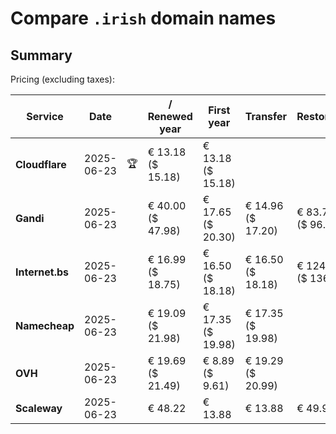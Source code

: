 # Compare `.irish` domain names

## Summary

Pricing (excluding taxes):

| Service | Date |  | / Renewed year | First year | Transfer | Restoration |
|--|--|--|--|--|--|--|
| **Cloudflare** | 2025-06-23 | 🏆 | € 13.18<br>($ 15.18) | € 13.18<br>($ 15.18) |  |  |
| **Gandi** | 2025-06-23 |  | € 40.00<br>($ 47.98) | € 17.65<br>($ 20.30) | € 14.96<br>($ 17.20) | € 83.77<br>($ 96.34) |
| **Internet.bs** | 2025-06-23 |  | € 16.99<br>($ 18.75) | € 16.50<br>($ 18.18) | € 16.50<br>($ 18.18) | € 124.29<br>($ 136.95) |
| **Namecheap** | 2025-06-23 |  | € 19.09<br>($ 21.98) | € 17.35<br>($ 19.98) | € 17.35<br>($ 19.98) |  |
| **OVH** | 2025-06-23 |  | € 19.69<br>($ 21.49) | € 8.89<br>($ 9.61) | € 19.29<br>($ 20.99) |  |
| **Scaleway** | 2025-06-23 |  | € 48.22 | € 13.88 | € 13.88 | € 49.99 |
